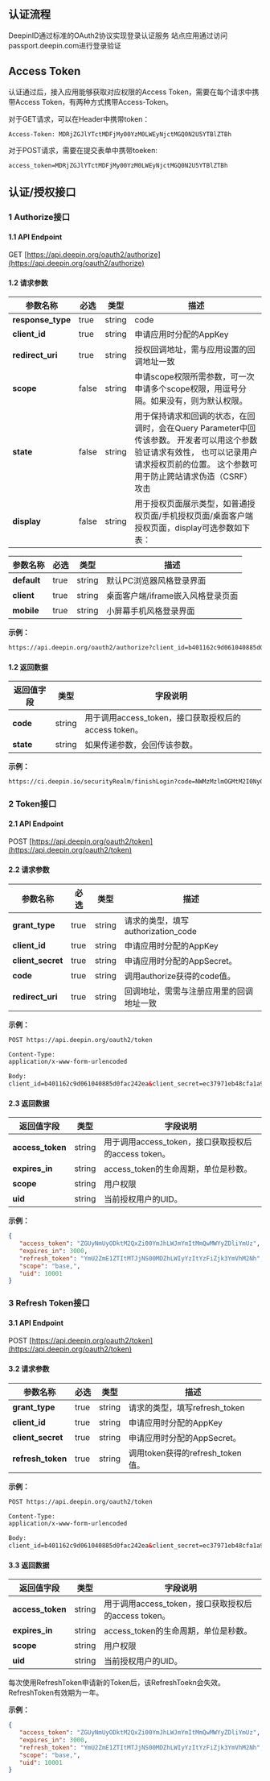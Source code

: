 <!--Meta
category:DeepinID
title:OAuth2接口
DO NOT Delete Meta Above-->

## 认证流程

DeepinID通过标准的OAuth2协议实现登录认证服务
站点应用通过访问passport.deepin.com进行登录验证

## Access Token

认证通过后，接入应用能够获取对应权限的Access Token，需要在每个请求中携带Access Token，有两种方式携带Access-Token。

对于GET请求，可以在Header中携带token：
```
Access-Token: MDRjZGJlYTctMDFjMy00YzM0LWEyNjctMGQ0N2U5YTBlZTBh
```

对于POST请求，需要在提交表单中携带toeken:
```
access_token=MDRjZGJlYTctMDFjMy00YzM0LWEyNjctMGQ0N2U5YTBlZTBh
```

## 认证/授权接口

### 1 Authorize接口

#### 1.1 API Endpoint

GET [https://api.deepin.org/oauth2/authorize](https://api.deepin.org/oauth2/authorize)

#### 1.2 请求参数

| 参数名称         | 必选  | 类型    | 描述       |
|------------------|-------|--------|-------------|
| **response_type** | true | string | code |
| **client_id** | true | string | 申请应用时分配的AppKey |
| **redirect_uri** | true | string | 授权回调地址，需与应用设置的回调地址一致 |
| **scope** | false | string | 申请scope权限所需参数，可一次申请多个scope权限，用逗号分隔。如果没有，则为默认权限。|
| **state** | false |  string | 用于保持请求和回调的状态，在回调时，会在Query Parameter中回传该参数。 开发者可以用这个参数验证请求有效性， 也可以记录用户请求授权页前的位置。 这个参数可用于防止跨站请求伪造（CSRF）攻击 |
| **display** | false |  string | 用于授权页面展示类型，如普通授权页面/手机授权页面/桌面客户端授权页面，display可选参数如下表： |

| 参数名称         | 必选  | 类型    | 描述       |
|------------------|-------|--------|-------------|
| **default** | true | string | 默认PC浏览器风格登录界面 |
| **client** | true | string | 桌面客户端/iframe嵌入风格登录页面 |
| **mobile** | true | string | 小屏幕手机风格登录界面 |


**示例：**

``` html
https://api.deepin.org/oauth2/authorize?client_id=b401162c9d061040885d0fac242ea&redirect_uri=https://ci.deepin.io/securityRealm/finishLogin&response_type=code&state=1425660329-uLzQ6rjWU4-mjviAH4MA6WgJCsO9MoUdXjd4k8vMOuk
```
#### 1.2 返回数据

| 返回值字段  | 类型 | 字段说明 |
|------------|------|----------|
| **code** |string | 用于调用access_token，接口获取授权后的access token。 |
| **state** | string | 如果传递参数，会回传该参数。 |

**示例：**

``` html
https://ci.deepin.io/securityRealm/finishLogin?code=NWMzMzlmOGMtM2I0Ny00NzM0LWFkNzEtMTJjNjY1NDMyZDM1&state=1425660329-uLzQ6rjWU4-mjviAH4MA6WgJCsO9MoUdXjd4k8vMOuk
```

### 2 Token接口

#### 2.1 API Endpoint

POST [https://api.deepin.org/oauth2/token](https://api.deepin.org/oauth2/token)

#### 2.2 请求参数

| 参数名称         | 必选  | 类型    | 描述       |
|------------------|-------|--------|-------------|
| **grant_type** | true | string | 请求的类型，填写authorization_code  |
| **client_id** | true | string | 申请应用时分配的AppKey |
| **client_secret** | true | string | 申请应用时分配的AppSecret。 |
| **code** | true | string | 调用authorize获得的code值。 |
| **redirect_uri** | true | string | 回调地址，需需与注册应用里的回调地址一致 |

**示例：**

``` html
POST https://api.deepin.org/oauth2/token

Content-Type:
application/x-www-form-urlencoded

Body:
client_id=b401162c9d061040885d0fac242ea&client_secret=ec37971eb48cfa1a97f53021&grant_type=authorization_code&code=MDRhNzA4YmYtNjNiZC00MTViLWE2YzYtZTU1ZDNiN2JjYjMy&redirect_uri=https://ci.deepin.io/securityRealm/finishLogin
```

#### 2.3 返回数据

| 返回值字段  | 类型 | 字段说明 |
|-------------|------|---------|
| **access_token** |    string | 用于调用access_token，接口获取授权后的access token。 |
| **expires_in** |  string | access_token的生命周期，单位是秒数。 |
| **scope** |string | 用户权限 |
| **uid** | string | 当前授权用户的UID。 |

**示例：**

``` json
{
   "access_token": "ZGUyNmUyODktM2QxZi00YmJhLWJmYmItMmQwMWYyZDliYmUz",
   "expires_in": 3000,
   "refresh_token": "YmU2ZmE1ZTItMTJjNS00MDZhLWIyYzItYzFiZjk3YmVhM2Nh",
   "scope": "base,",
   "uid": 10001
}
```

### 3 Refresh Token接口

#### 3.1 API Endpoint

POST [https://api.deepin.org/oauth2/token](https://api.deepin.org/oauth2/token)

#### 3.2 请求参数

| 参数名称         | 必选  | 类型    | 描述       |
|------------------|-------|--------|-------------|
| **grant_type** | true | string | 请求的类型，填写refresh_token |
| **client_id** | true | string | 申请应用时分配的AppKey |
| **client_secret** | true | string | 申请应用时分配的AppSecret。 |
| **refresh_token** | true | string | 调用token获得的refresh_token值。 |

**示例：**

``` html
POST https://api.deepin.org/oauth2/token

Content-Type:
application/x-www-form-urlencoded

Body:
client_id=b401162c9d061040885d0fac242ea&client_secret=ec37971eb48cfa1a97f53021&grant_type=refresh_token&refresh_token=MDRhNzA4YmYtNjNiZC00MTViLWE2YzYtZTU1ZDNiN2JjYjMy
```

#### 3.3 返回数据

| 返回值字段  | 类型 | 字段说明 |
|-------------|------|---------|
| **access_token** |    string | 用于调用access_token，接口获取授权后的access token。 |
| **expires_in** |  string | access_token的生命周期，单位是秒数。 |
| **scope** |string | 用户权限 |
| **uid** | string | 当前授权用户的UID。 |

每次使用RefreshToken申请新的Token后，该RefreshToekn会失效。RefreshToken有效期为一年。

**示例：**

``` json
{
   "access_token": "ZGUyNmUyODktM2QxZi00YmJhLWJmYmItMmQwMWYyZDliYmUz",
   "expires_in": 3000,
   "refresh_token": "YmU2ZmE1ZTItMTJjNS00MDZhLWIyYzItYzFiZjk3YmVhM2Nh",
   "scope": "base,",
   "uid": 10001
}
```

